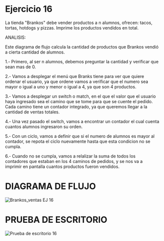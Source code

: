 # Ejercicio 16
La tienda "Brankos" debe vender productos a n alumnos, ofrecen: tacos, tortas, hotdogs y pizzas. Imprime los productos vendidos en total.

ANALISIS:

Este diagrama de flujo calcula la cantidad de productos que Brankos vendió a cierta cantidad de alumnos.

1.- Primero, al ser n alumnos, debemos preguntar la cantidad y verificar que sean mas de 0.

2.- Vamos a desplegar el menú que Branks tiene para ver que quiere ordenar el usuario, ya que ordene vamos a verificar que el numero sea mayor o igual a uno y menor o igual a 4, ya que son 4 productos.

3.- Vamos a desplegar un switch o match, en el que el valor que el usuario haya ingresado sea el camino que se tome para que se cuente el pedido. Cada camino tiene un contador integrado, ya que queremos llegar a la cantidad de ventas totales.

4.- Una vez pasado el switch, vamos a encontrar un contador el cual cuenta cuantos alumnos ingresaron su orden.

5.- Con un ciclo, vamos a definir que si el numero de alumnos es mayor al contador, se repota el ciclo nuevamente hasta que esta condicion no se cumpla.

6.- Cuando no se cumpla, vamos a relalizar la suma de todos los contadores que estaban en los 4 caminos de pedidos, y se nos va a imprimir en pantalla cuantos productos fueron vendidos.

# DIAGRAMA DE FLUJO
![Brankos_ventas EJ 16](https://github.com/ChristianDavSS/Portafolio/assets/145722756/181597bf-5cb6-4ad6-929f-2b4fb9f4d913)

# PRUEBA DE ESCRITORIO
![Prueba de escritorio 16](https://github.com/ChristianDavSS/Portafolio/assets/145722756/716ad490-09a2-489c-ac15-5d96fb0c8c2e)

